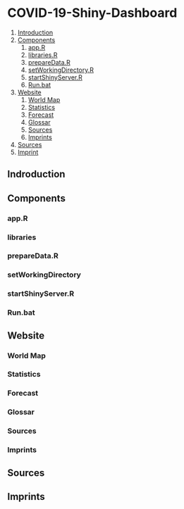 # COVID-19-Shiny-Dashboard

1. [Introduction](#indroduction)
1. [Components](#components)
    1. [app.R](#app)
    1. [libraries.R](#libraries)
    1. [prepareData.R](#data)
    1. [setWorkingDirectory.R](#wd)
    1. [startShinyServer.R](#server)
    1. [Run.bat](#run)
1. [Website](#website)
    1. [World Map](#world_map)
    1. [Statistics](#statistics)
    1. [Forecast](#forecast)
    1. [Glossar](#glossar)
    1. [Sources](#sources_site)
    1. [Imprints](#imprints_site)
1. [Sources](#sources)
1. [Imprint](#imprints)

<a name="introduction"></a>
## Indroduction

<a name="components"></a>
## Components

<a name="app"></a>
### app.R
<a name="libraries"></a>
### libraries
<a name="data"></a>
### prepareData.R
<a name="wd"></a>
### setWorkingDirectory
<a name="server"></a>
### startShinyServer.R
<a name="run"></a>
### Run.bat

<a name="website"></a>
## Website

<a name="world_map"></a>
### World Map
<a name="statistics"></a>
### Statistics
<a name="forecast"></a>
### Forecast
<a name="glossar"></a>
### Glossar
<a name="sources_site"></a>
### Sources
<a name="imprints_site"></a>
### Imprints

<a name="sources"></a>
## Sources

<a name="imprints"></a>
## Imprints
